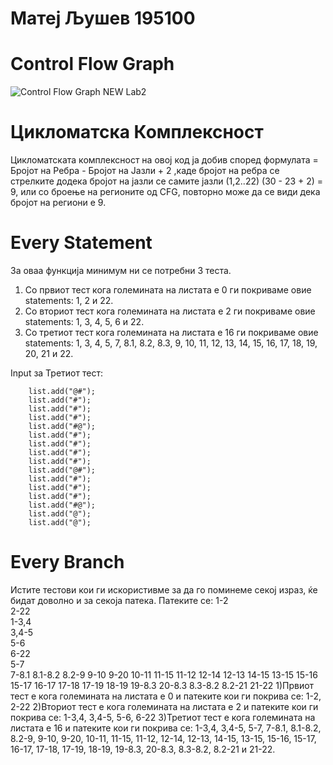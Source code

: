  # Матеј Љушев 195100
# Control Flow Graph
![Control Flow Graph NEW Lab2](https://user-images.githubusercontent.com/59237104/167705608-d8f00cb3-2149-4347-87d1-3b7e70ee75ee.png)
# Цикломатска Комплексност
Цикломатската комплексност на овој код ја добив според формулата =  Бројот на Ребра - Бројот на Јазли + 2 
,каде бројот на ребра се стрелките додека бројот на јазли се самите јазли (1,2..22)
(30 - 23 + 2) = 9, или со броење на регионите од CFG, повторно може да се види дека бројот на региони е 9.
# Еvery Statement 
За оваа функција минимум ни се потребни 3 теста.
1) Со првиот тест кога големината на листата е 0 ги покриваме овие statements: 1, 2 и 22.
2) Со вториот тест кога големината на листата е 2 ги покриваме oвие statements: 1, 3, 4, 5, 6 и 22.
3) Со третиот тест кога големината на листата е 16 ги покриваме овие statements: 1, 3, 4, 5, 7, 8.1, 8.2, 8.3, 9, 10, 11, 12, 13, 14, 15, 16, 17, 18, 19, 20, 21 и 22. 
 
 Input за Третиот тест:

        list.add("@#");
        list.add("#");                           
        list.add("#");                        
        list.add("#");
        list.add("#@");
        list.add("#");
        list.add("#");
        list.add("#");
        list.add("#");
        list.add("@#");
        list.add("#");
        list.add("#");
        list.add("#");
        list.add("#@");
        list.add("@");
        list.add("@");
        
   # Every Branch
   Истите тестови кои ги искористивме за да го поминеме секој израз, ќе бидат доволно и за секоја патека.
   Патеките се:  1-2          
                 2-22        
                 1-3,4  
                 3,4-5  
                 5-6     
                 6-22   
                 5-7    
                 7-8.1
                 8.1-8.2
                 8.2-9
                 9-10
                 9-20
                 10-11
                 11-15
                 11-12
                 12-14
                 12-13
                 14-15
                 13-15
                 15-16
                 15-17
                 16-17
                 17-18
                 17-19
                 18-19
                 19-8.3
                 20-8.3
                 8.3-8.2
                 8.2-21
                 21-22
  1)Првиот тест е кога големината на листата е 0 и патеките кои ги покрива се: 1-2, 2-22
  2)Вториот тест е кога големината на листата е 2 и патеките кои ги покрива се: 1-3,4, 3,4-5, 5-6, 6-22
  3)Третиот тест е кога големината на листата е 16 и патеките кои ги покрива се: 1-3,4, 3,4-5, 5-7, 7-8.1, 8.1-8.2,  8.2-9, 9-10, 9-20, 10-11, 11-15, 11-12, 12-14,
   12-13, 14-15, 13-15, 15-16,  15-17,  16-17,  17-18, 17-19,  18-19,  19-8.3, 20-8.3, 8.3-8.2, 8.2-21 и 21-22.
                
                 
                 
                 
                
                 
                 
                
                
                
                 
                 
               
                 
                 
                
                 
                
                 
                 
                
                

